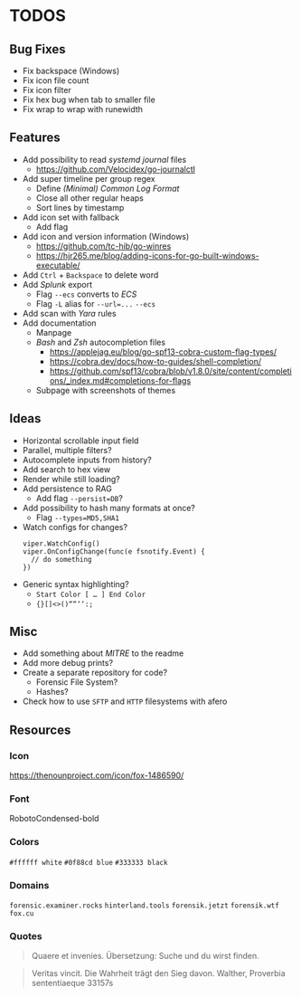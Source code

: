 # TODOS

## Bug Fixes
- Fix backspace (Windows)
- Fix icon file count
- Fix icon filter
- Fix hex bug when tab to smaller file
- Fix wrap to wrap with runewidth

## Features
- Add possibility to read *systemd journal* files
  - https://github.com/Velocidex/go-journalctl
- Add super timeline per group regex
  - Define *(Minimal) Common Log Format*
  - Close all other regular heaps
  - Sort lines by timestamp
- Add icon set with fallback
  - Add flag
- Add icon and version information (Windows)
  - https://github.com/tc-hib/go-winres
  - https://hjr265.me/blog/adding-icons-for-go-built-windows-executable/
- Add `Ctrl` + `Backspace` to delete word
- Add *Splunk* export
  - Flag `--ecs` converts to *ECS*
  - Flag `-L` alias for `--url=...` `--ecs`
- Add scan with *Yara* rules
- Add documentation
  - Manpage
  - *Bash* and *Zsh* autocompletion files
    - https://applejag.eu/blog/go-spf13-cobra-custom-flag-types/
    - https://cobra.dev/docs/how-to-guides/shell-completion/
    - https://github.com/spf13/cobra/blob/v1.8.0/site/content/completions/_index.md#completions-for-flags
  - Subpage with screenshots of themes

## Ideas
- Horizontal scrollable input field
- Parallel, multiple filters?
- Autocomplete inputs from history?
- Add search to hex view
- Render while still loading?
- Add persistence to RAG
  - Add flag `--persist=DB`?
- Add possibility to hash many formats at once?
  - Flag `--types=MD5,SHA1`
- Watch configs for changes?
  ```
  viper.WatchConfig()
  viper.OnConfigChange(func(e fsnotify.Event) {
    // do something
  })
  ```
- Generic syntax highlighting?
  - `Start Color [ … ] End Color`
  - `{}[]<>()““‘‘:;`

## Misc
- Add something about *MITRE* to the readme
- Add more debug prints?
- Create a separate repository for code?
  - Forensic File System?
  - Hashes?
- Check how to use `SFTP` and `HTTP` filesystems with afero

## Resources

### Icon
https://thenounproject.com/icon/fox-1486590/

### Font
RobotoCondensed-bold

### Colors
`#ffffff white`
`#0f88cd blue`
`#333333 black`

### Domains
`forensic.examiner.rocks`
`hinterland.tools`
`forensik.jetzt`
`forensik.wtf`
`fox.cu`

### Quotes
> Quaere et invenies.
> Übersetzung: Suche und du wirst finden.

> Veritas vincit.
> Die Wahrheit trägt den Sieg davon.
> Walther, Proverbia sententiaeque 33157s
